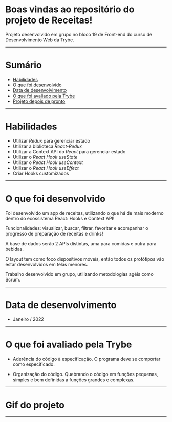 # Boas vindas ao repositório do projeto de Receitas!

Projeto desenvolvido em grupo no bloco 19 de Front-end do curso de Desenvolvimento Web da Trybe.

---

# Sumário

- [Habilidades](#habilidades)
- [O que foi desenvolvido](#o-que-foi-desenvolvido)
- [Data de desenvolvimento](#data-de-desenvolvimento)
- [O que foi avaliado pela Trybe](#o-que-foi-avaliado-pela-trybe)
- [Projeto depois de pronto](#projeto-depois-de-pronto)

---

# Habilidades

- Utilizar _Redux_ para gerenciar estado
- Utilizar a biblioteca _React-Redux_
- Utilizar a Context API do _React_ para gerenciar estado
- Utilizar o _React Hook useState_
- Utilizar o _React Hook useContext_
- Utilizar o _React Hook useEffect_
- Criar Hooks customizados

---


# O que foi desenvolvido

Foi desenvolvido um app de receitas, utilizando o que há de mais moderno dentro do ecossistema React: Hooks e Context API!

Funcionalidades: visualizar, buscar, filtrar, favoritar e acompanhar o progresso de preparação de receitas e drinks!

A base de dados serão 2 APIs distintas, uma para comidas e outra para bebidas.

O layout tem como foco dispositivos móveis, então todos os protótipos vão estar desenvolvidos em telas menores.

Trabalho desenvolvido em grupo, utilizando metodologias agéis como Scrum.

---


# Data de desenvolvimento

- Janeiro / 2022

---


# O que foi avaliado pela Trybe

- Aderência do código à especificação. O programa deve se comportar como especificado.

- Organização do código. Quebrando o código em funções pequenas, simples e bem definidas a funções grandes e complexas.

---


# Gif do projeto


---
